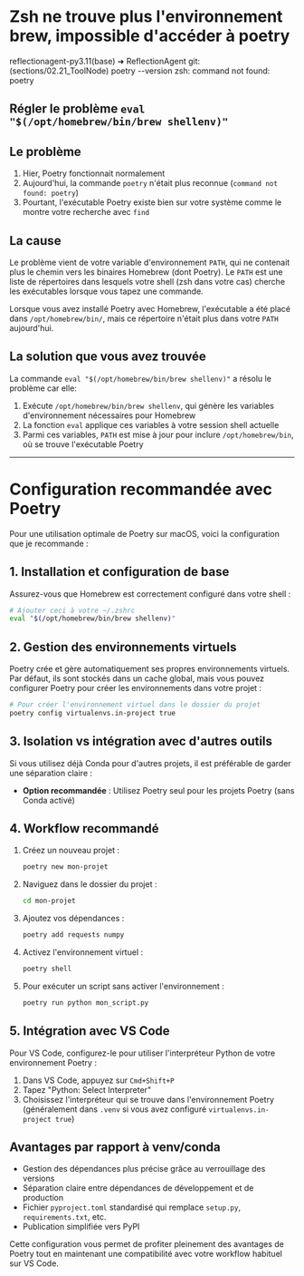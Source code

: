 # Zsh ne trouve plus l'environnement brew, impossible d'accéder à poetry

reflectionagent-py3.11(base) ➜  ReflectionAgent git:(sections/02.21_ToolNode) poetry --version
zsh: command not found: poetry


## Régler le problème  `eval "$(/opt/homebrew/bin/brew shellenv)"`



## Le problème

1. Hier, Poetry fonctionnait normalement
2. Aujourd'hui, la commande `poetry` n'était plus reconnue (`command not found: poetry`)
3. Pourtant, l'exécutable Poetry existe bien sur votre système comme le montre votre recherche avec `find`

## La cause

Le problème vient de votre variable d'environnement `PATH`, qui ne contenait plus le chemin vers les binaires Homebrew (dont Poetry). Le `PATH` est une liste de répertoires dans lesquels votre shell (zsh dans votre cas) cherche les exécutables lorsque vous tapez une commande.

Lorsque vous avez installé Poetry avec Homebrew, l'exécutable a été placé dans `/opt/homebrew/bin/`, mais ce répertoire n'était plus dans votre `PATH` aujourd'hui.

## La solution que vous avez trouvée

La commande `eval "$(/opt/homebrew/bin/brew shellenv)"` a résolu le problème car elle:

1. Exécute `/opt/homebrew/bin/brew shellenv`, qui génère les variables d'environnement nécessaires pour Homebrew
2. La fonction `eval` applique ces variables à votre session shell actuelle
3. Parmi ces variables, `PATH` est mise à jour pour inclure `/opt/homebrew/bin`, où se trouve l'exécutable Poetry



---


# Configuration recommandée avec Poetry

Pour une utilisation optimale de Poetry sur macOS, voici la configuration que je recommande :

## 1. Installation et configuration de base

Assurez-vous que Homebrew est correctement configuré dans votre shell :
```bash
# Ajouter ceci à votre ~/.zshrc
eval "$(/opt/homebrew/bin/brew shellenv)"
```

## 2. Gestion des environnements virtuels

Poetry crée et gère automatiquement ses propres environnements virtuels. Par défaut, ils sont stockés dans un cache global, mais vous pouvez configurer Poetry pour créer les environnements dans votre projet :

```bash
# Pour créer l'environnement virtuel dans le dossier du projet
poetry config virtualenvs.in-project true
```

## 3. Isolation vs intégration avec d'autres outils

Si vous utilisez déjà Conda pour d'autres projets, il est préférable de garder une séparation claire :

- **Option recommandée** : Utilisez Poetry seul pour les projets Poetry (sans Conda activé)

## 4. Workflow recommandé

1. Créez un nouveau projet :
   ```bash
   poetry new mon-projet
   ```

2. Naviguez dans le dossier du projet :
   ```bash
   cd mon-projet
   ```

3. Ajoutez vos dépendances :
   ```bash
   poetry add requests numpy
   ```

4. Activez l'environnement virtuel :
   ```bash
   poetry shell
   ```

5. Pour exécuter un script sans activer l'environnement :
   ```bash
   poetry run python mon_script.py
   ```

## 5. Intégration avec VS Code

Pour VS Code, configurez-le pour utiliser l'interpréteur Python de votre environnement Poetry :

1. Dans VS Code, appuyez sur `Cmd+Shift+P`
2. Tapez "Python: Select Interpreter"
3. Choisissez l'interpréteur qui se trouve dans l'environnement Poetry (généralement dans `.venv` si vous avez configuré `virtualenvs.in-project true`)

## Avantages par rapport à venv/conda

- Gestion des dépendances plus précise grâce au verrouillage des versions
- Séparation claire entre dépendances de développement et de production
- Fichier `pyproject.toml` standardisé qui remplace `setup.py`, `requirements.txt`, etc.
- Publication simplifiée vers PyPI

Cette configuration vous permet de profiter pleinement des avantages de Poetry tout en maintenant une compatibilité avec votre workflow habituel sur VS Code.





